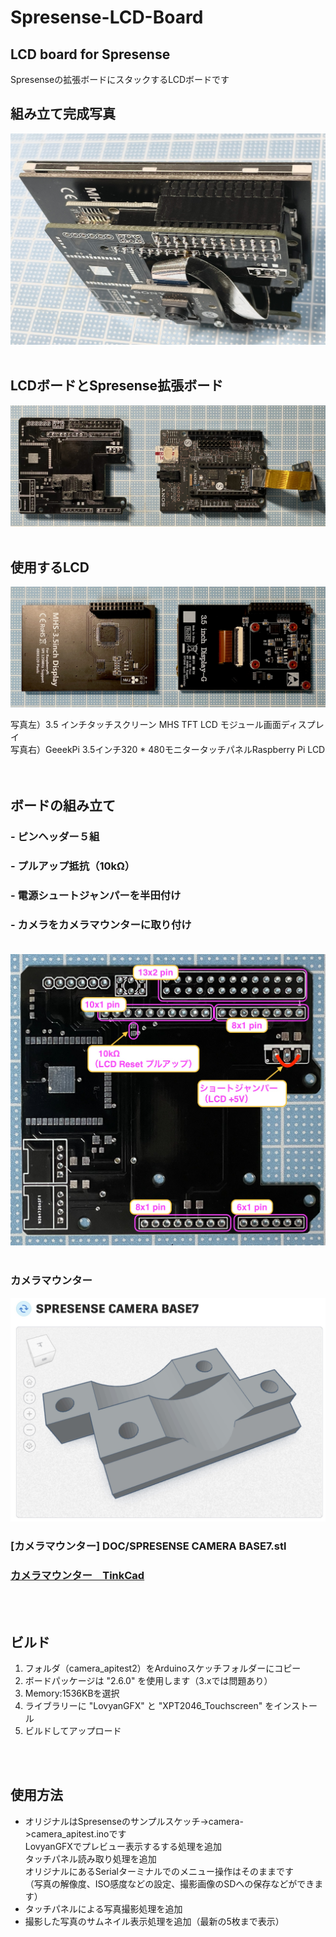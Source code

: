 # Spresense-LCD-Board
## LCD board for Spresense
Spresenseの拡張ボードにスタックするLCDボードです
<br>
## 組み立て完成写真
![](DOC/IMG_4691.jpeg)<br><br>

## LCDボードとSpresense拡張ボード
![](DOC/IMG_4679.jpeg)<br><br>


## 使用するLCD
![](/DOC/IMG_4674.jpeg)

写真左）3.5 インチタッチスクリーン MHS TFT LCD モジュール画面ディスプレイ<br>
写真右）GeeekPi 3.5インチ320 * 480モニタータッチパネルRaspberry Pi LCD　　
<br>
<br>
<br>

## ボードの組み立て
### - ピンヘッダー５組
### - プルアップ抵抗（10kΩ）
### - 電源シュートジャンパーを半田付け
### - カメラをカメラマウンターに取り付け<br><br>
![](DOC/IMG_4697.jpeg)
<br>
<br>

### カメラマウンター<br>
![](DOC/Spresense_CAMERA_BASE7.jpg)<br>
### [カメラマウンター] DOC/SPRESENSE CAMERA BASE7.stl <br>
### [カメラマウンター　TinkCad](https://www.tinkercad.com/things/2FAODkR43Zt-spresense-camera-base7)
<br><br>

## ビルド
1. フォルダ（camera_apitest2）をArduinoスケッチフォルダーにコピー
2. ボードパッケージは "2.6.0" を使用します（3.xでは問題あり）
3. Memory:1536KBを選択
4. ライブラリーに "LovyanGFX" と "XPT2046_Touchscreen" をインストール
5. ビルドしてアップロード

<br><br>
## 使用方法
- オリジナルはSpresenseのサンプルスケッチ->camera->camera_apitest.inoです<br>
  LovyanGFXでプレビュー表示するする処理を追加<br>
  タッチパネル読み取り処理を追加<br>
  オリジナルにあるSerialターミナルでのメニュー操作はそのままです<br>
  （写真の解像度、ISO感度などの設定、撮影画像のSDへの保存などができます）<br>
- タッチパネルによる写真撮影処理を追加
- 撮影した写真のサムネイル表示処理を追加（最新の5枚まで表示）

  
  
